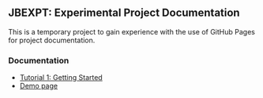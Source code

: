 ## JBEXPT: Experimental Project Documentation

This is a temporary project to gain experience with the use of GitHub Pages for project documentation.

### Documentation

- [Tutorial 1: Getting Started](tutorial_1_getting_started.html)
- [Demo page](Demo.md)
